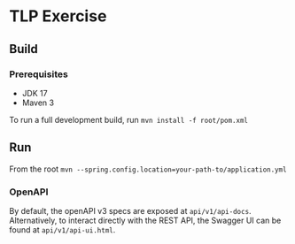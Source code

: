 # TLP Exercise

## Build
### Prerequisites
- JDK 17
- Maven 3

To run a full development build, run `mvn install -f root/pom.xml`

## Run

From the root `mvn --spring.config.location=your-path-to/application.yml`

### OpenAPI
By default, the openAPI v3 specs are exposed at `api/v1/api-docs`.
Alternatively, to interact directly with the REST API, the Swagger UI can be found at `api/v1/api-ui.html`.
